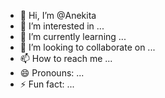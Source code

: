 - 👋 Hi, I’m @Anekita
- 👀 I’m interested in ...
- 🌱 I’m currently learning ...
- 💞️ I’m looking to collaborate on ...
- 📫 How to reach me ...
- 😄 Pronouns: ...
- ⚡ Fun fact: ...

<!---
Anekita/Anekita is a ✨ special ✨ repository because its `README.md` (this file) appears on your GitHub profile.
You can click the Preview link to take a look at your changes.
--->
